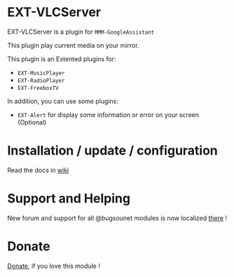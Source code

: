 # EXT-VLCServer

EXT-VLCServer is a plugin for `MMM-GoogleAssistant`

This plugin play current media on your mirror.

This plugin is an Extented plugins for:
  * `EXT-MusicPlayer`
  * `EXT-RadioPlayer`
  * `EXT-FreeboxTV`

In addition, you can use some plugins:
  * `EXT-Alert` for display some information or error on your screen (Optional)

# Installation / update / configuration

Read the docs in [wiki](https://wiki.bugsounet.fr/EXT-VLCServer)

# Support and Helping
New forum and support for all @bugsounet modules is now localized [there](https://forum.bugsounet.fr) !

# Donate
 [Donate](https://www.paypal.com/cgi-bin/webscr?cmd=_s-xclick&hosted_button_id=TTHRH94Y4KL36&source=url), if you love this module !